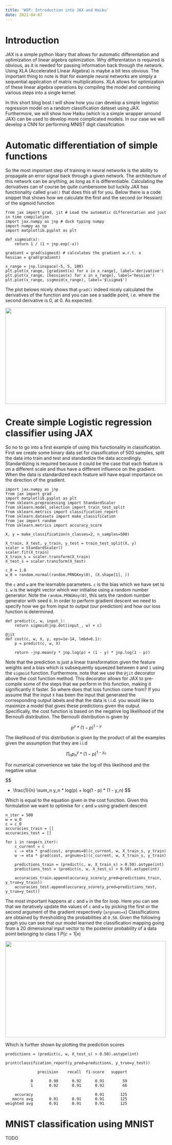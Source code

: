 ```yaml
---
title: 'WIP: Introduction into JAX and Haiku'
date: 2021-04-07
---
```


Introduction
======

JAX is a simple python libary that allows for automatic differentation and optimization of linear algebra optimization. 
Why differentation is required is obvious, as it is needed for passing information back through the network. Using 
XLA (Accelerated Linear Algebra) is maybe a bit less obvious. The important thing to note is that for example neural 
 networks are simply a sequential application of matrix multiplications. XLA allows for optimization of 
these linear algebra operations by compiling the model and combining various steps into a single kernel.

In this short blog bost I will show how you can develop a simple logistisc regression model on a random classification 
dataset using JAX. Furthermore, we will show how Haiku (which is a simple wrapper arround JAX) can be used to develop more 
complicated models. In our  case we will develop a CNN for performing MNIST digit classifciation  
 

Automatic differentiation of simple functions 
======
So the most important step of training in neural networks is the ability to propagate an error signal back through a 
given network. The architecture of this network can be anything, as long as it is differentiable. Calculating the derivatives
can of course be quite cumbersome but luckily JAX has functionality called `grad()` that does this all for you. Below
there is a code snippet that shows how we calculate the first and the second (or Hessian) of the sigmoid function 

```
from jax import grad, jit # Load the automatic differentation and just in time compilation
import jax.numpy as jnp # duck typing numpy 
import numpy as np
import matplotlib.pyplot as plt

def sigmoid(x):
    return 1 / (1 + jnp.exp(-x))

gradient = grad(sigmoid) # calculates the gradient w.r.t. x
hessian = grad(gradient)

x_range = jnp.linspace(-5, 5, 100)
plt.plot(x_range, [gradient(x) for x in x_range], label='derivative')
plt.plot(x_range, [hessian(x) for x in x_range], label='hessian')
plt.plot(x_range, sigmoid(x_range), label='$\sigma$')
```

The plot belows nicely shows that `grad()` indeed nicely calculated the derivatives of the function and you can see 
a saddle point, i.e. where the second derivative is 0, at 0. As expected. 

<img src="http://woutermostard.github.io/files/differ.png" align="middle" width="500" height="300">

Create simple Logistic regression classifier using JAX 
======

So no to go into a first example of using this functionality in classification. First we create some binary data set for 
classification of 500 samples, split the data into train and test and standardize the data accordingly. 
Standardizing is required because it could be the case that each feature is on a different scale and thus
have a different influence on the gradient. When the data is standardized each feature will have equal importance on 
the direction of the gradient. 

```
import jax.numpy as jnp
from jax import grad
import matplotlib.pyplot as plt
from sklearn.preprocessing import StandardScaler
from sklearn.model_selection import train_test_split
from sklearn.metrics import classification_report
from sklearn.datasets import make_classification
from jax import random
from sklearn.metrics import accuracy_score

X, y = make_classification(n_classes=2, n_samples=500)

X_train, X_test, y_train, y_test = train_test_split(X, y)
scaler = StandardScaler()
scaler.fit(X_train)
X_train_s = scaler.transform(X_train)
X_test_s = scaler.transform(X_test)

c_0 = 1.0
w_0 = random.normal(random.PRNGKey(0), (X.shape[1], ))
```

the `c` and `w` are the learnable parameters. `c` is the bias which we have set to `1`. `w` is the weight vector which 
wer initialise using a random number generator. Note the `random.PRNGKey(0)`, this sets the random number generator with seed `0`.
In order to perform gradient descent we need to specify how we go from input to output (our prediction) and how our loss 
function is determined.

```
def predict(c, w, input_):
    return sigmoid(jnp.dot(input_, w) + c)

@jit
def cost(c, w, X, y, eps=1e-14, lmbd=0.1):
    p = predict(c, w, X)
    
    return -jnp.mean(y * jnp.log(p) + (1 - y) * jnp.log(1 - p))
```  

Note that the prediction is just a linear transformation given the feature weights and a bias which is subsequently squeezed
between `0` and `1` using the `sigmoid` function. Furthermore, note that we use the `@jit` decorator above the cost function method.
This decorator allows for JAX to pre-compile some of the steps that we perform in this function, making it significantly it faster.
So where does that loss function come from? If you assume that the input `X` has been the input that generated the corresponding
output labels and that the data is i.i.d. you would like to maximize a model that gives these predictions given the output. 
Specifically, the cost function is based on the negative log likelihood of the Bernoulli distribution. The Bernoulli distribution is given by

$$
p^y * (1 - p)^{1 - y}
$$

The likelihood of this distribution is given by the product of all the examples given the assumption that they are i.i.d

$$
\prod_n p^y_n * (1 - p)^{1 - y_n}
$$

For numerical convenience we take the log of this likelihood and the negative value

$$
- \frac{1}{n} \sum_n y_n * log(p) + log(1 - p) * (1 - y_n)
$$

Which is equal to the equation given in the cost function. Given this formulation we want to optimise for `c` and `w` using gradient descent

``` 
n_iter = 500
w = w_0
c = c_0
accuracies_train = []
accuracies_test = []

for i in range(n_iter):
    c_current = c
    c -= eta * grad(cost, argnums=0)(c_current, w, X_train_s, y_train)
    w -= eta * grad(cost, argnums=1)(c_current, w, X_train_s, y_train)
    
    predictions_train = (predict(c, w, X_train_s) > 0.50).astype(int)
    predictions_test = (predict(c, w, X_test_s) > 0.50).astype(int)
    
    accuracies_train.append(accuracy_score(y_pred=predictions_train, y_true=y_train))
    accuracies_test.append(accuracy_score(y_pred=predictions_test, y_true=y_test))
```
    
The most important happens at `c` and `w` in the for loop. Here you can see that we iteratively update the values of `c` 
and `w` by picking the first or the second argument of the gradient respectively (`argnums=x`) Classifications are obtained
by thresholding the probabilities at `0.50`. Given the following graph you can see that our model learned the classification
mapping going from a 20 dimensional input vector to the posterior probability of a data point belonging to class 1 $P(c=1 | x)$

<img src="http://woutermostard.github.io/files/accs.png" align="middle" width="500" height="300">

Which is further shown by plotting the prediction scores

```
predictions = (predict(c, w, X_test_s) > 0.50).astype(int)

print(classification_report(y_pred=predictions, y_true=y_test))     

              precision    recall  f1-score   support

           0       0.90      0.92      0.91        59
           1       0.92      0.91      0.92        66

    accuracy                           0.91       125
   macro avg       0.91      0.91      0.91       125
weighted avg       0.91      0.91      0.91       125

```

MNIST classification using MNIST
======

TODO
